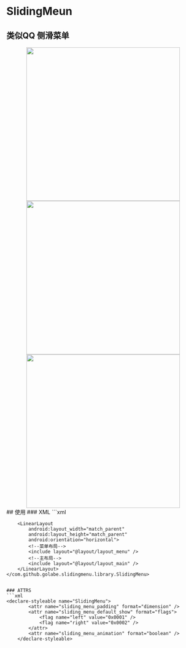 # SlidingMeun
## 类似QQ 侧滑菜单

<div align="center">
<image src="https://github.com/Golabe/SlidingMeun/blob/master/gifs/a.jpg?raw=true" width="400"/>
</div>
<div align="center">
<image src="https://github.com/Golabe/SlidingMeun/blob/master/gifs/b.jpg?raw=true" width="400"/>
</div>
<div align="center">
<image src="https://github.com/Golabe/SlidingMeun/blob/master/gifs/c.jpg?raw=true" width="400"/>
</div>
## 使用
### XML
```xml
  <com.github.golabe.slidingmenu.library.SlidingMenu
        android:layout_width="match_parent"
        app:sliding_menu_default_show="right"
        app:sliding_menu_padding="40dp"
        app:sliding_menu_animation="true"
        android:layout_height="match_parent">

        <LinearLayout
            android:layout_width="match_parent"
            android:layout_height="match_parent"
            android:orientation="horizontal">
            <!--菜单布局-->
            <include layout="@layout/layout_menu" />
            <!--主布局-->
            <include layout="@layout/layout_main" />
        </LinearLayout>
    </com.github.golabe.slidingmenu.library.SlidingMenu>
```

### ATTRS
```xml
<declare-styleable name="SlidingMenu">
        <attr name="sliding_menu_padding" format="dimension" />
        <attr name="sliding_menu_default_show" format="flags">
            <flag name="left" value="0x0001" />
            <flag name="right" value="0x0002" />
        </attr>
        <attr name="sliding_menu_animation" format="boolean" />
    </declare-styleable>
```


